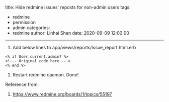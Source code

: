 title: Hide redmine issues' reposts for non-admin users
tags:
  - redmine
  - permission
  - admin
categories:
  - redmine
author: Linhai Shen
date: 2020-09-09 12:00:00
---
1. Add below lines to app/views/reports/issue_report.html.erb
```
<% if User.current.admin? %>
<!--- Original code here --->
<% end %>
```
1. Restart redmine daemon. Done!

Reference from:
1. https://www.redmine.org/boards/1/topics/55197